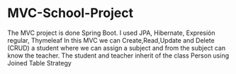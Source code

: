 # MVC-School-Project
The MVC project is done Spring Boot.
I used JPA, Hibernate, Expresión regular, Thymeleaf 
In this MVC we can Create,Read,Update and Delete (CRUD) a student where we can assign a subject and from the subject can know the teacher.
The student and teacher inherit of the class Person using  Joined Table Strategy
